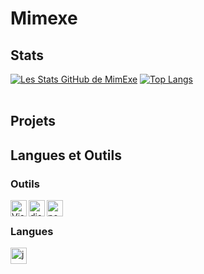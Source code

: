 # Mimexe
## Stats
[![Les Stats GitHub de MimExe](https://github-readme-stats.vercel.app/api?username=Mimexe&show_icons=true)](https://github.com/Mimexe)
[![Top Langs](https://github-readme-stats.vercel.app/api/top-langs/?username=Mimexe)](https://github.com/anuraghazra/github-readme-stats) <br /><br />
## Projets
## Langues et Outils

### Outils

<img align="left" alt="Visual Studio Code" width="26px" src="https://i.imgur.com/LwSdAlE.png" />
<img align="left" alt="discord.js" width="26px" src="https://i.imgur.com/SI1DZf3.png" />
<img align="left" alt="node.js" width="26px" src="https://i.imgur.com/tYLFZBh.png" /> <br />

### Langues
<img align="left" alt="js" width="26px" src="https://i.imgur.com/3u1wzwE.png" />
